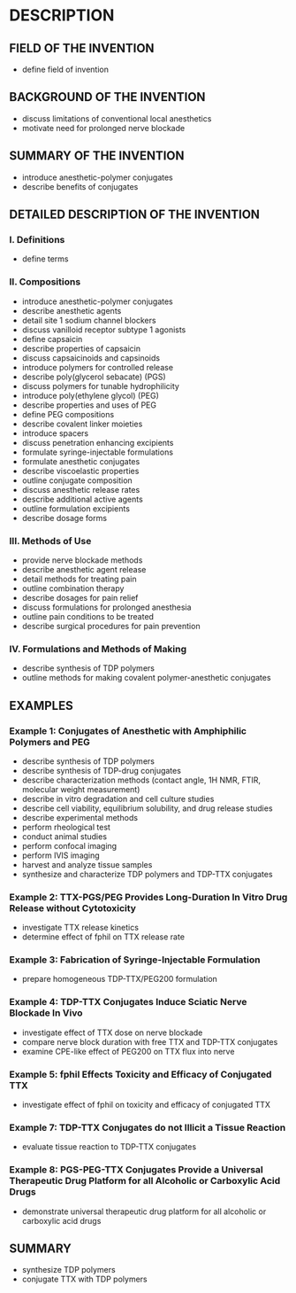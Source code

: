 # DESCRIPTION

## FIELD OF THE INVENTION

- define field of invention

## BACKGROUND OF THE INVENTION

- discuss limitations of conventional local anesthetics
- motivate need for prolonged nerve blockade

## SUMMARY OF THE INVENTION

- introduce anesthetic-polymer conjugates
- describe benefits of conjugates

## DETAILED DESCRIPTION OF THE INVENTION

### I. Definitions

- define terms

### II. Compositions

- introduce anesthetic-polymer conjugates
- describe anesthetic agents
- detail site 1 sodium channel blockers
- discuss vanilloid receptor subtype 1 agonists
- define capsaicin
- describe properties of capsaicin
- discuss capsaicinoids and capsinoids
- introduce polymers for controlled release
- describe poly(glycerol sebacate) (PGS)
- discuss polymers for tunable hydrophilicity
- introduce poly(ethylene glycol) (PEG)
- describe properties and uses of PEG
- define PEG compositions
- describe covalent linker moieties
- introduce spacers
- discuss penetration enhancing excipients
- formulate syringe-injectable formulations
- formulate anesthetic conjugates
- describe viscoelastic properties
- outline conjugate composition
- discuss anesthetic release rates
- describe additional active agents
- outline formulation excipients
- describe dosage forms

### III. Methods of Use

- provide nerve blockade methods
- describe anesthetic agent release
- detail methods for treating pain
- outline combination therapy
- describe dosages for pain relief
- discuss formulations for prolonged anesthesia
- outline pain conditions to be treated
- describe surgical procedures for pain prevention

### IV. Formulations and Methods of Making

- describe synthesis of TDP polymers
- outline methods for making covalent polymer-anesthetic conjugates

## EXAMPLES

### Example 1: Conjugates of Anesthetic with Amphiphilic Polymers and PEG

- describe synthesis of TDP polymers
- describe synthesis of TDP-drug conjugates
- describe characterization methods (contact angle, 1H NMR, FTIR, molecular weight measurement)
- describe in vitro degradation and cell culture studies
- describe cell viability, equilibrium solubility, and drug release studies
- describe experimental methods
- perform rheological test
- conduct animal studies
- perform confocal imaging
- perform IVIS imaging
- harvest and analyze tissue samples
- synthesize and characterize TDP polymers and TDP-TTX conjugates

### Example 2: TTX-PGS/PEG Provides Long-Duration In Vitro Drug Release without Cytotoxicity

- investigate TTX release kinetics
- determine effect of fphil on TTX release rate

### Example 3: Fabrication of Syringe-Injectable Formulation

- prepare homogeneous TDP-TTX/PEG200 formulation

### Example 4: TDP-TTX Conjugates Induce Sciatic Nerve Blockade In Vivo

- investigate effect of TTX dose on nerve blockade
- compare nerve block duration with free TTX and TDP-TTX conjugates
- examine CPE-like effect of PEG200 on TTX flux into nerve

### Example 5: fphil Effects Toxicity and Efficacy of Conjugated TTX

- investigate effect of fphil on toxicity and efficacy of conjugated TTX

### Example 7: TDP-TTX Conjugates do not Illicit a Tissue Reaction

- evaluate tissue reaction to TDP-TTX conjugates

### Example 8: PGS-PEG-TTX Conjugates Provide a Universal Therapeutic Drug Platform for all Alcoholic or Carboxylic Acid Drugs

- demonstrate universal therapeutic drug platform for all alcoholic or carboxylic acid drugs

## SUMMARY

- synthesize TDP polymers
- conjugate TTX with TDP polymers

